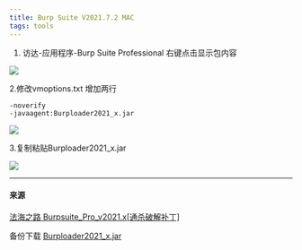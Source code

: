 ```yaml
---
title: Burp Suite V2021.7.2 MAC
tags: tools
---
```


1. 访达-应用程序-Burp Suite Professional 右键点击显示包内容

![](https://static.iihack.top/2021/8/25/1.png)

2.修改vmoptions.txt 增加两行

```
-noverify
-javaagent:Burploader2021_x.jar
```

![](https://static.iihack.top/2021/8/25/2.png)

3.复制粘贴Burploader2021_x.jar

![](https://static.iihack.top/2021/8/25/3.png)

---

#### 来源

[法海之路 Burpsuite_Pro_v2021.x[通杀破解补丁]](https://www.fahai.org/index.php/archives/101/)

备份下载 [Burploader2021_x.jar](https://static.iihack.top/2021/8/25/Burploader2021_x.jar)
